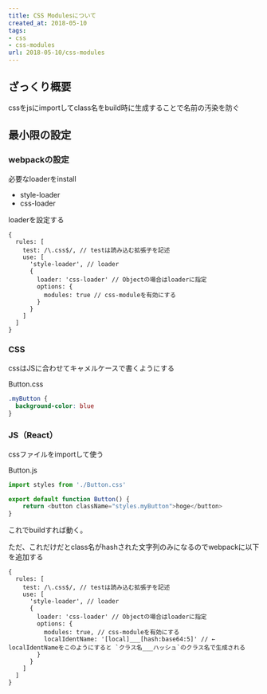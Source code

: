 ```yaml
---
title: CSS Modulesについて
created_at: 2018-05-10
tags: 
- css
- css-modules
url: 2018-05-10/css-modules
---
```

## ざっくり概要
cssをjsにimportしてclass名をbuild時に生成することで名前の汚染を防ぐ

## 最小限の設定

### webpackの設定

必要なloaderをinstall

- style-loader
- css-loader

loaderを設定する
```json5
{
  rules: [
    test: /\.css$/, // testは読み込む拡張子を記述
    use: [
      'style-loader', // loader
      {
        loader: 'css-loader' // Objectの場合はloaderに指定
        options: {
          modules: true // css-moduleを有効にする
        }
      }
    ]
  ]
}
```

### CSS
cssはJSに合わせてキャメルケースで書くようにする

Button.css
```css
.myButton {
  background-color: blue
}
```

### JS（React）
cssファイルをimportして使う

Button.js
```js
import styles from './Button.css'

export default function Button() {
    return <button className="styles.myButton">hoge</button>
}
```

これでbuildすれば動く。

ただ、これだけだとclass名がhashされた文字列のみになるのでwebpackに以下を追加する

```json5
{
  rules: [
    test: /\.css$/, // testは読み込む拡張子を記述
    use: [
      'style-loader', // loader
      {
        loader: 'css-loader' // Objectの場合はloaderに指定
        options: {
          modules: true, // css-moduleを有効にする
          localIdentName: '[local]___[hash:base64:5]' // ← localIdentNameをこのようにすると `クラス名___ハッシュ`のクラス名で生成される
        }
      }
    ]
  ]
}
```
